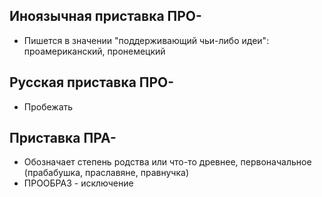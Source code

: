 ## Иноязычная приставка ПРО-
- Пишется в значении "поддерживающий чьи-либо идеи": проамериканский, пронемецкий
## Русская приставка ПРО-
 - Пробежать
## Приставка ПРА-
- Обозначает степень родства или что-то древнее, первоначальное (прабабушка, праславяне, правнучка)
- ПРООБРАЗ - исключение